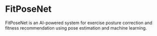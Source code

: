 # FitPoseNet
FitPoseNet is an AI-powered system for exercise posture correction and fitness recommendation using pose estimation and machine learning.
